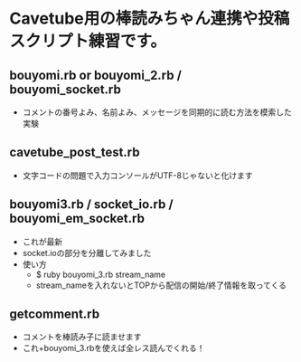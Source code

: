 Cavetube用の棒読みちゃん連携や投稿スクリプト練習です。
==================================================
bouyomi.rb or bouyomi_2.rb / bouyomi_socket.rb
--------------------------------------------------
+ コメントの番号よみ、名前よみ、メッセージを同期的に読む方法を模索した実験

cavetube_post_test.rb
--------------------------------------------------
+ 文字コードの問題で入力コンソールがUTF-8じゃないと化けます

bouyomi3.rb / socket_io.rb / bouyomi_em_socket.rb
--------------------------------------------------
+ これが最新
+ socket.ioの部分を分離してみました
+ 使い方
    - $ ruby bouyomi_3.rb stream_name
    - stream_nameを入れないとTOPから配信の開始/終了情報を取ってくる
    
getcomment.rb
--------------------------------------------------
+ コメントを棒読み子に読ませます
+ これ+bouyomi_3.rbを使えば全レス読んでくれる！
